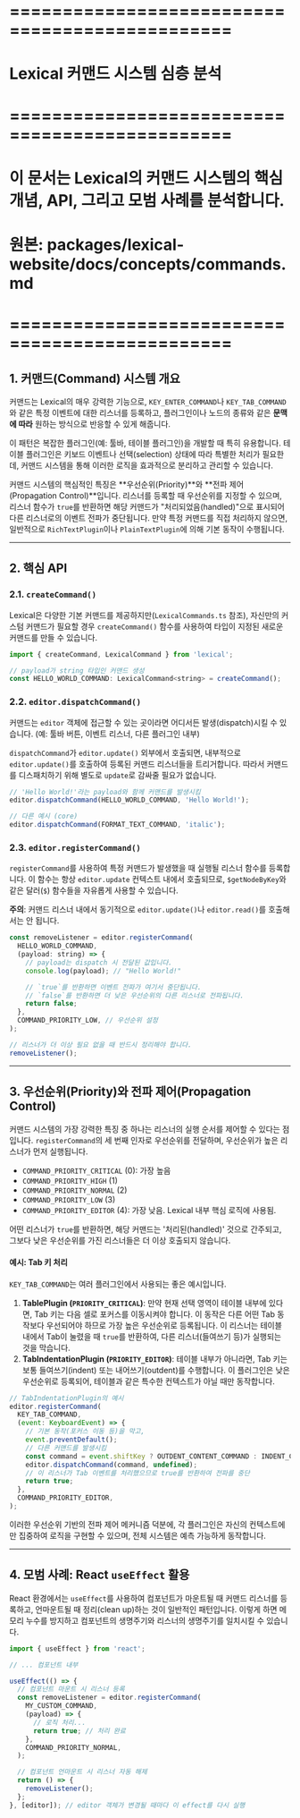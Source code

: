 # ===============================================
# Lexical 커맨드 시스템 심층 분석
# ===============================================
# 이 문서는 Lexical의 커맨드 시스템의 핵심 개념, API, 그리고 모범 사례를 분석합니다.
# 원본: packages/lexical-website/docs/concepts/commands.md
# ===============================================

## 1. 커맨드(Command) 시스템 개요

커맨드는 Lexical의 매우 강력한 기능으로, `KEY_ENTER_COMMAND`나 `KEY_TAB_COMMAND`와 같은 특정 이벤트에 대한 리스너를 등록하고, 플러그인이나 노드의 종류와 같은 **문맥에 따라** 원하는 방식으로 반응할 수 있게 해줍니다.

이 패턴은 복잡한 플러그인(예: 툴바, 테이블 플러그인)을 개발할 때 특히 유용합니다. 테이블 플러그인은 키보드 이벤트나 선택(selection) 상태에 따라 특별한 처리가 필요한데, 커맨드 시스템을 통해 이러한 로직을 효과적으로 분리하고 관리할 수 있습니다.

커맨드 시스템의 핵심적인 특징은 **우선순위(Priority)**와 **전파 제어(Propagation Control)**입니다. 리스너를 등록할 때 우선순위를 지정할 수 있으며, 리스너 함수가 `true`를 반환하면 해당 커맨드가 "처리되었음(handled)"으로 표시되어 다른 리스너로의 이벤트 전파가 중단됩니다. 만약 특정 커맨드를 직접 처리하지 않으면, 일반적으로 `RichTextPlugin`이나 `PlainTextPlugin`에 의해 기본 동작이 수행됩니다.

---

## 2. 핵심 API

### 2.1. `createCommand()`

Lexical은 다양한 기본 커맨드를 제공하지만(`LexicalCommands.ts` 참조), 자신만의 커스텀 커맨드가 필요할 경우 `createCommand()` 함수를 사용하여 타입이 지정된 새로운 커맨드를 만들 수 있습니다.

```javascript
import { createCommand, LexicalCommand } from 'lexical';

// payload가 string 타입인 커맨드 생성
const HELLO_WORLD_COMMAND: LexicalCommand<string> = createCommand();
```

### 2.2. `editor.dispatchCommand()`

커맨드는 `editor` 객체에 접근할 수 있는 곳이라면 어디서든 발생(dispatch)시킬 수 있습니다. (예: 툴바 버튼, 이벤트 리스너, 다른 플러그인 내부)

`dispatchCommand`가 `editor.update()` 외부에서 호출되면, 내부적으로 `editor.update()`를 호출하여 등록된 커맨드 리스너들을 트리거합니다. 따라서 커맨드를 디스패치하기 위해 별도로 `update`로 감싸줄 필요가 없습니다.

```javascript
// 'Hello World!'라는 payload와 함께 커맨드를 발생시킴
editor.dispatchCommand(HELLO_WORLD_COMMAND, 'Hello World!');

// 다른 예시 (core)
editor.dispatchCommand(FORMAT_TEXT_COMMAND, 'italic');
```

### 2.3. `editor.registerCommand()`

`registerCommand`를 사용하여 특정 커맨드가 발생했을 때 실행될 리스너 함수를 등록합니다. 이 함수는 항상 `editor.update` 컨텍스트 내에서 호출되므로, `$getNodeByKey`와 같은 달러(`$`) 함수들을 자유롭게 사용할 수 있습니다.

**주의**: 커맨드 리스너 내에서 동기적으로 `editor.update()`나 `editor.read()`를 호출해서는 안 됩니다.

```javascript
const removeListener = editor.registerCommand(
  HELLO_WORLD_COMMAND,
  (payload: string) => {
    // payload는 dispatch 시 전달된 값입니다.
    console.log(payload); // "Hello World!"

    // `true`를 반환하면 이벤트 전파가 여기서 중단됩니다.
    // `false`를 반환하면 더 낮은 우선순위의 다른 리스너로 전파됩니다.
    return false;
  },
  COMMAND_PRIORITY_LOW, // 우선순위 설정
);

// 리스너가 더 이상 필요 없을 때 반드시 정리해야 합니다.
removeListener();
```

---

## 3. 우선순위(Priority)와 전파 제어(Propagation Control)

커맨드 시스템의 가장 강력한 특징 중 하나는 리스너의 실행 순서를 제어할 수 있다는 점입니다. `registerCommand`의 세 번째 인자로 우선순위를 전달하며, 우선순위가 높은 리스너가 먼저 실행됩니다.

- `COMMAND_PRIORITY_CRITICAL` (0): 가장 높음
- `COMMAND_PRIORITY_HIGH` (1)
- `COMMAND_PRIORITY_NORMAL` (2)
- `COMMAND_PRIORITY_LOW` (3)
- `COMMAND_PRIORITY_EDITOR` (4): 가장 낮음. Lexical 내부 핵심 로직에 사용됨.

어떤 리스너가 `true`를 반환하면, 해당 커맨드는 '처리된(handled)' 것으로 간주되고, 그보다 낮은 우선순위를 가진 리스너들은 더 이상 호출되지 않습니다.

#### 예시: Tab 키 처리

`KEY_TAB_COMMAND`는 여러 플러그인에서 사용되는 좋은 예시입니다.

1.  **TablePlugin (`PRIORITY_CRITICAL`)**: 만약 현재 선택 영역이 테이블 내부에 있다면, Tab 키는 다음 셀로 포커스를 이동시켜야 합니다. 이 동작은 다른 어떤 Tab 동작보다 우선되어야 하므로 가장 높은 우선순위로 등록됩니다. 이 리스너는 테이블 내에서 Tab이 눌렸을 때 `true`를 반환하여, 다른 리스너(들여쓰기 등)가 실행되는 것을 막습니다.
2.  **TabIndentationPlugin (`PRIORITY_EDITOR`)**: 테이블 내부가 아니라면, Tab 키는 보통 들여쓰기(indent) 또는 내어쓰기(outdent)를 수행합니다. 이 플러그인은 낮은 우선순위로 등록되어, 테이블과 같은 특수한 컨텍스트가 아닐 때만 동작합니다.

```javascript
// TabIndentationPlugin의 예시
editor.registerCommand(
  KEY_TAB_COMMAND,
  (event: KeyboardEvent) => {
    // 기본 동작(포커스 이동 등)을 막고,
    event.preventDefault();
    // 다른 커맨드를 발생시킴
    const command = event.shiftKey ? OUTDENT_CONTENT_COMMAND : INDENT_CONTENT_COMMAND;
    editor.dispatchCommand(command, undefined);
    // 이 리스너가 Tab 이벤트를 처리했으므로 true를 반환하여 전파를 중단
    return true;
  },
  COMMAND_PRIORITY_EDITOR,
);
```

이러한 우선순위 기반의 전파 제어 메커니즘 덕분에, 각 플러그인은 자신의 컨텍스트에만 집중하여 로직을 구현할 수 있으며, 전체 시스템은 예측 가능하게 동작합니다.

---

## 4. 모범 사례: React `useEffect` 활용

React 환경에서는 `useEffect`를 사용하여 컴포넌트가 마운트될 때 커맨드 리스너를 등록하고, 언마운트될 때 정리(clean up)하는 것이 일반적인 패턴입니다. 이렇게 하면 메모리 누수를 방지하고 컴포넌트의 생명주기와 리스너의 생명주기를 일치시킬 수 있습니다.

```jsx
import { useEffect } from 'react';

// ... 컴포넌트 내부

useEffect(() => {
  // 컴포넌트 마운트 시 리스너 등록
  const removeListener = editor.registerCommand(
    MY_CUSTOM_COMMAND,
    (payload) => {
      // 로직 처리...
      return true; // 처리 완료
    },
    COMMAND_PRIORITY_NORMAL,
  );

  // 컴포넌트 언마운트 시 리스너 자동 해제
  return () => {
    removeListener();
  };
}, [editor]); // editor 객체가 변경될 때마다 이 effect를 다시 실행
``` 